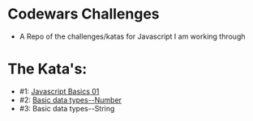 # Codewars Challenges

- A Repo of the challenges/katas for Javascript I am working through

# The Kata's:

- #1: [Javascript Basics 01](https://github.com/grahamedaley/code-warrior-learning/blob/master/javascript-basic-01)
- #2: [Basic data types--Number](https://github.com/grahamedaley/code-warrior-learning/blob/master/javascript-basic-02)
- #3: Basic data types--String
